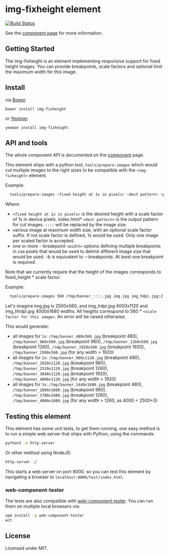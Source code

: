 img-fixheight element
==========================

[![Build Status](https://travis-ci.org/didrocks/img-fixheight.svg?branch=master)](https://travis-ci.org/didrocks/img-fixheight)

See the [component page](https://didrocks.github.io/img-fixheight) for more information.

## Getting Started

The img-fixheight is an element implementing responsive support for fixed height images. You can provide breakpoints, scale factors and optional limit the maximum width for this image.

## Install

via [Bower](http://twitter.github.com/bower/)

	bower install img-fixheight

or [Yeoman](http://yeoman.io/)

	yeoman install img-fixheight

## API and tools

The whole component API is documented on the [component](index.html) page.

This element ships with a python tool, `tools/prepare-images` which would cut multiple images to the right sizes to be
compatible with the `<img-fixheight>` element.

Example:
```sh
  tools/prepare-images <fixed height at 1x in pixels> <dest pattern> <path to image[:scale]> [<path to image[:scale]> ...] --breakpoint <width 1>  [ --breakpoint <width 2> ...]
```

Where:
 * `<fixed height at 1x in pixels>` is the desired height with a scale factor of 1x in device pixels.
index.html* `<dest pattern>` is the output pattern for cut images. `::::` will be replaced by the image size.
 * various image at maximum width size, with an optional scale factor suffix. If not scale factor is defined, 1x would
	be used. Only one image per scaled factor is accepted.
 * one or more --breakpoint `<width>` options defining multiple breakpoints in css pixels that would be used to delimit
	different image size that would be used. -b is equivalent to --breakpoints. At least one breakpoint is required.

  Note that we currently require that the height of the images corresponds to fixed_height * scale factor.

  Example:
```sh
  tools/prepare-images 560 /tmp/banner_::::.jpg img.jpg img_hdpi.jpg:2 img_hhdpi.jpg:3 -b 480 -b 960  -b 1260 -b 1920
```

Let's imagine img.jpg is 2500x560, and img_hdpi.jpg 4000x1120 and img_hhdpi.jpg 4000x1680 widths. All heights correspond
to 560 * `<scale factor for this image>`. An error will be raised otherwise.

This would generate:
 * all images for `1x`: `/tmp/banner_480x560.jpg` (breakpoint 480), `/tmp/banner_960x560.jpg` (breakpoint 960),
`/tmp/banner_1260x560.jpg` (breakpoint 1260), `/tmp/banner_1920x560.jpg` (breakpoint 1920), `/tmp/banner_2500x560.jpg` (for any width > 1920)
 * all images for `2x`: `/tmp/banner_960x1120.jpg` (breakpoint 480), `/tmp/banner_1920x1120.jpg` (breakpoint 960),
`/tmp/banner_2520x1120.jpg` (breakpoint 1260), `/tmp/banner_3840x1120.jpg` (breakpoint 1920), `/tmp/banner_4000x1120.jpg` (for any width > 1920)
 * all images for `3x`: `/tmp/banner_1440x1680.jpg` (breakpoint 480), `/tmp/banner_2880x1680.jpg` (breakpoint 960),
`/tmp/banner_3780x1680.jpg` (breakpoint 1260), `/tmp/banner_4000x1680.jpg` (for any width > 1260, as 4000 < 2500*3)

## Testing this element

This element has some unit tests, to get them running, one easy method is to run a simple web server that ships with Python, using the commands:

```sh
python3 -m http.server
```

Or other method using NodeJS:

```sh
http-server ./
```

This starts a web server on port 8000, so you can test this element by navigating a browser to `localhost:8000/test/index.html`.

### web-component-tester

The tests are also compatible with [web-component-tester](https://github.com/Polymer/web-component-tester). You can run
them on multiple local browsers via:

```sh
npm install -g web-component-tester
wct
```

## License

Licensed under MIT.
